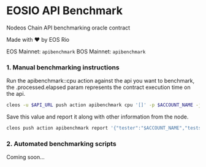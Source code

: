 # EOSIO API Benchmark
Nodeos Chain API benchmarking oracle contract

Made with ♥ by EOS Rio

EOS Mainnet: `apibenchmark`
BOS Mainnet: `apibenchmark`

### 1. Manual benchmarking instructions

Run the apibenchmark::cpu action against the api you want to benchmark, the .processed.elapsed param represents the contract execution time on the api.
```bash
cleos -u $API_URL push action apibenchmark cpu '[]' -p $ACCOUNT_NAME -j | jq -r ".processed.elapsed"
```

Save this value and report it along with other information from the node.

```bash
cleos push action apibenchmark report '{"tester":"$ACCOUNT_NAME","tests":[{"owner":"$NODE_OWNER","url":"$API_URL","status":200,"elapsed":$ELAPSED_TIME}]}' -p $ACCOUNT_NAME
```

### 2. Automated benchmarking scripts

Coming soon...
